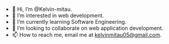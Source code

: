 - 👋 Hi, I’m @Kelvin-mitau.
- 👀 I’m interested in web development.
- 🌱 I’m currently learning Software Engineering.
- 💞️ I’m looking to collaborate on web application development.
- 📫 How to reach me, email me at kelvinmitau05@gmail.com.

<!---
Kelvin-mitau/Kelvin-mitau is a ✨ special ✨ repository because its `README.md` (this file) appears on your GitHub profile.
You can click the Preview link to take a look at your changes.
--->
